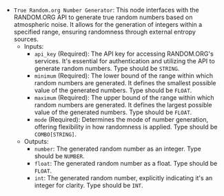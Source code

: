 - `True Random.org Number Generator`: This node interfaces with the RANDOM.ORG API to generate true random numbers based on atmospheric noise. It allows for the generation of integers within a specified range, ensuring randomness through external entropy sources.
    - Inputs:
        - `api_key` (Required): The API key for accessing RANDOM.ORG's services. It's essential for authentication and utilizing the API to generate random numbers. Type should be `STRING`.
        - `minimum` (Required): The lower bound of the range within which random numbers are generated. It defines the smallest possible value of the generated numbers. Type should be `FLOAT`.
        - `maximum` (Required): The upper bound of the range within which random numbers are generated. It defines the largest possible value of the generated numbers. Type should be `FLOAT`.
        - `mode` (Required): Determines the mode of number generation, offering flexibility in how randomness is applied. Type should be `COMBO[STRING]`.
    - Outputs:
        - `number`: The generated random number as an integer. Type should be `NUMBER`.
        - `float`: The generated random number as a float. Type should be `FLOAT`.
        - `int`: The generated random number, explicitly indicating it's an integer for clarity. Type should be `INT`.
